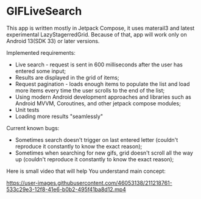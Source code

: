 
# GIFLiveSearch

This app is written mostly in Jetpack Compose, it uses materail3 and latest experimental LazyStagerredGrid.
Because of that, app will work only on Android 13(SDK 33) or later versions.

Implemented requirements:
- Live search - request is sent in 600 milliseconds after the user has entered some input;
- Results are displayed in the grid of items;
- Request pagination - loads enough items to populate the list and load more items every time the user scrolls to the end of the list;
- Using modern Android development approaches and libraries such as Android MVVM, Coroutines, and other jetpack compose modules;
- Unit tests
- Loading more results "seamlessly"

Current known bugs:
- Sometimes search doesn't trigger on last entered letter (couldn't reproduce it constantly to know the exact reason);
- Sometimes when searching for new gifs, grid doesn't scroll all the way up (couldn't reproduce it constantly to know the exact reason);

Here is small video that will help You understand main concept:

https://user-images.githubusercontent.com/46053138/211218761-533c29e3-12f8-41e6-b0b2-495f41ba8d12.mp4
